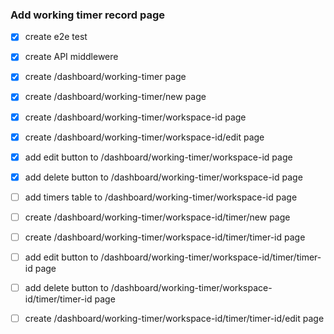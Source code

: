 ### Add working timer record page

- [X] create e2e test
- [X] create API middlewere
- [X] create /dashboard/working-timer page
- [X] create /dashboard/working-timer/new page
- [X] create /dashboard/working-timer/workspace-id page
- [X] create /dashboard/working-timer/workspace-id/edit page
- [X] add edit button to /dashboard/working-timer/workspace-id page
- [X] add delete button to /dashboard/working-timer/workspace-id page
- [ ] add timers table to /dashboard/working-timer/workspace-id page
- [ ] create /dashboard/working-timer/workspace-id/timer/new page
- [ ] create /dashboard/working-timer/workspace-id/timer/timer-id page
- [ ] add edit button to /dashboard/working-timer/workspace-id/timer/timer-id page
- [ ] add delete button to /dashboard/working-timer/workspace-id/timer/timer-id page
- [ ] create /dashboard/working-timer/workspace-id/timer/timer-id/edit page

